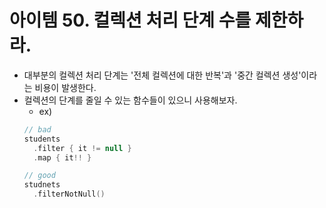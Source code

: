 # 아이템 50. 컬렉션 처리 단계 수를 제한하라.
- 대부분의 컬렉션 처리 단계는 '전체 컬렉션에 대한 반복'과 '중간 컬렉션 생성'이라는 비용이 발생한다.
- 컬렉션의 단계를 줄일 수 있는 함수들이 있으니 사용해보자.
  - ex)
  ```kotlin
  // bad
  students
    .filter { it != null }
    .map { it!! }
  
  // good
  studnets
    .filterNotNull()
  ```
